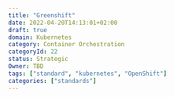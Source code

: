 ```yaml
---
title: "Greenshift"
date: 2022-04-20T14:13:01+02:00
draft: true
domain: Kubernetes
category: Container Orchestration
categoryId: 22
status: Strategic
Owner: TBD
tags: ["standard", "kubernetes", "OpenShift"]
categories: ["standards"]
---
```

